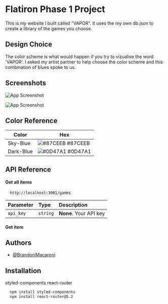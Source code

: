 
# Flatiron Phase 1 Project

This is my website I built called "VAPOR". It uses the my own db.json to create a library of the games you choose.




## Design Choice

The color scheme is what would happen if you try to vizualise the word 'VAPOR'. I asked my artist partner to help choose the color scheme and this combination of blues spoke to us.
## Screenshots

![App Screenshot](https://i.imgur.com/LE2mp0M.png)

![App Screenshot](https://media.giphy.com/media/99WzM5NgxC0rNZDKFA/giphy.gif)
## Color Reference

| Color             | Hex                                                                |
| ----------------- | ------------------------------------------------------------------ |
| Sky-Blue | ![#87CEEB](https://via.placeholder.com/10/87CEEB?text=+) #87CEEB |
| Dark-Blue | ![#0D47A1](https://via.placeholder.com/10/0D47A1?text=+) #0D47A1 |



## API Reference

#### Get all items

```http
  http://localhost:3001/games
```

| Parameter | Type     | Description                |
| :-------- | :------- | :------------------------- |
| `api_key` | `string` | **None**. Your API key |

#### Get item




## Authors

- [@BrandoniMacaroni](https://github.com/BrandoniMacaroni)


## Installation

styled-components
react-router

```bash
  npm install styled-components
  npm install react-router@5.2
```
    